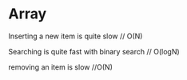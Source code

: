 # Array

Inserting a new item is quite slow
// O(N)

Searching is quite fast with binary search
// O(logN)

removing an item is slow
//O(N)
